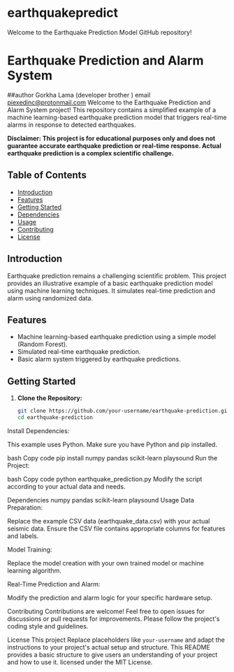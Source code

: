 # earthquakepredict
Welcome to the Earthquake Prediction Model GitHub repository!
# Earthquake Prediction and Alarm System

##author 
Gorkha Lama (developer brother )
email piexedinc@protonmail.com
Welcome to the Earthquake Prediction and Alarm System project! This repository contains a simplified example of a machine learning-based earthquake prediction model that triggers real-time alarms in response to detected earthquakes.

**Disclaimer: This project is for educational purposes only and does not guarantee accurate earthquake prediction or real-time response. Actual earthquake prediction is a complex scientific challenge.**

## Table of Contents

- [Introduction](#introduction)
- [Features](#features)
- [Getting Started](#getting-started)
- [Dependencies](#dependencies)
- [Usage](#usage)
- [Contributing](#contributing)
- [License](#license)

## Introduction

Earthquake prediction remains a challenging scientific problem. This project provides an illustrative example of a basic earthquake prediction model using machine learning techniques. It simulates real-time prediction and alarm using randomized data.

## Features

- Machine learning-based earthquake prediction using a simple model (Random Forest).
- Simulated real-time earthquake prediction.
- Basic alarm system triggered by earthquake predictions.

## Getting Started

1. **Clone the Repository:**

   ```bash
   git clone https://github.com/your-username/earthquake-prediction.git
   cd earthquake-prediction

Install Dependencies:

This example uses Python. Make sure you have Python and pip installed.

bash
Copy code
pip install numpy pandas scikit-learn playsound
Run the Project:

bash
Copy code
python earthquake_prediction.py
Modify the script according to your actual data and needs.

Dependencies
numpy
pandas
scikit-learn
playsound
Usage
Data Preparation:

Replace the example CSV data (earthquake_data.csv) with your actual seismic data. Ensure the CSV file contains appropriate columns for features and labels.

Model Training:

Replace the model creation with your own trained model or machine learning algorithm.

Real-Time Prediction and Alarm:

Modify the prediction and alarm logic for your specific hardware setup.

Contributing
Contributions are welcome! Feel free to open issues for discussions or pull requests for improvements. Please follow the project's coding style and guidelines.

License
This project 
Replace placeholders like `your-username` and adapt the instructions to your project's actual setup and structure. This README provides a basic structure to give users an understanding of your project and how to use it.
 licensed under the MIT License.

